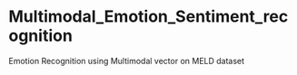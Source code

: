 # Multimodal_Emotion_Sentiment_recognition
Emotion Recognition using Multimodal vector on MELD dataset
